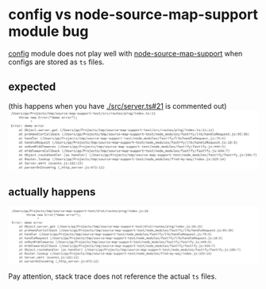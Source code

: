 # config vs node-source-map-support module bug
[config](node-source-map-support) module does not play well with [node-source-map-support](https://github.com/evanw/node-source-map-support) when configs are stored as `ts` files.

## expected
(this happens when you have [./src/server.ts#21](./src/server.ts#L21) is commented out)
![does work](does-work.png)

## actually happens
![does not work](does-not-work.png)

Pay attention, stack trace does not reference the actual `ts` files.
